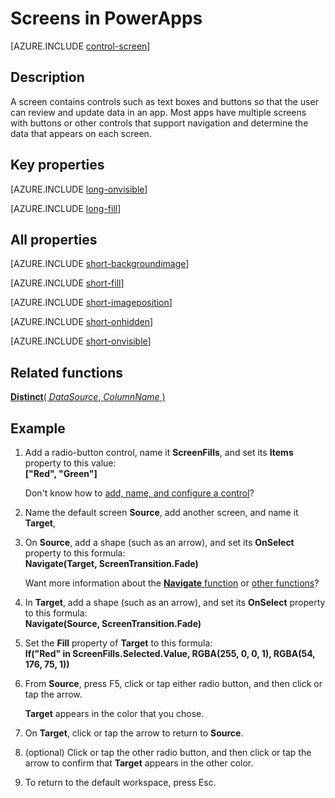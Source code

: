 <properties
    pageTitle="Screen: reference | Microsoft PowerApps"
    description="Information, including properties and examples, about screens"
    services=""
    suite="powerapps"
    documentationCenter="na"
    authors="aftowen"
    manager="erikre"
    editor=""
    tags=""/>

<tags
   ms.service="powerapps"
   ms.devlang="na"
   ms.topic="article"
   ms.tgt_pltfrm="na"
   ms.workload="na"
   ms.date="02/29/2016"
   ms.author="anneta"/>

# Screens in PowerApps #
[AZURE.INCLUDE [control-screen](../../includes/control-screen.md)]

## Description ##
A screen contains controls such as text boxes and buttons so that the user can review and update data in an app. Most apps have multiple screens with buttons or other controls that support navigation and determine the data that appears on each screen.

## Key properties ##

[AZURE.INCLUDE [long-onvisible](../../includes/long-onvisible.md)]

[AZURE.INCLUDE [long-fill](../../includes/long-fill.md)]

## All properties ##

[AZURE.INCLUDE [short-backgroundimage](../../includes/short-backgroundimage.md)]

[AZURE.INCLUDE [short-fill](../../includes/short-fill.md)]

[AZURE.INCLUDE [short-imageposition](../../includes/short-imageposition.md)]

[AZURE.INCLUDE [short-onhidden](../../includes/short-onhidden.md)]

[AZURE.INCLUDE [short-onvisible](../../includes/short-onvisible.md)]

## Related functions ##

[**Distinct**( *DataSource*, *ColumnName* )](function-distinct.md)

## Example ##
1. Add a radio-button control, name it **ScreenFills**, and set its **Items** property to this value:<br>
**["Red", "Green"]**

	Don't know how to [add, name, and configure a control](add-configure-controls.md)?

1. Name the default screen **Source**, add another screen, and name it **Target**,

1. On **Source**, add a shape (such as an arrow), and set its **OnSelect** property to this formula:<br>
**Navigate(Target, ScreenTransition.Fade)**

	Want more information about the [**Navigate** function](function-navigate.md) or [other functions](formula-reference.md)?

1. In **Target**, add a shape (such as an arrow), and set its **OnSelect** property to this formula:<br>
**Navigate(Source, ScreenTransition.Fade)**

1. Set the **Fill** property of **Target** to this formula:<br>
**If("Red" in ScreenFills.Selected.Value, RGBA(255, 0, 0, 1), RGBA(54, 176, 75, 1))**

1. From **Source**, press F5, click or tap either radio button, and then click or tap the arrow.

	**Target** appears in the color that you chose.

1. On **Target**, click or tap the arrow to return to **Source**.

1. (optional) Click or tap the other radio button, and then click or tap the arrow to confirm that **Target** appears in the other color.

1. To return to the default workspace, press Esc.
